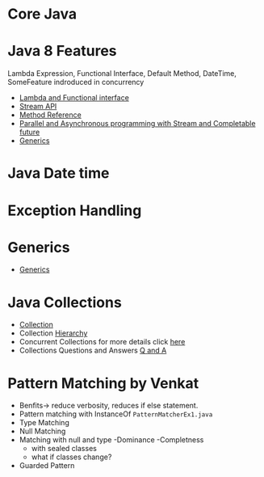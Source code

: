 
# Core Java
# Java 8 Features
<p> Lambda Expression, Functional Interface, Default Method, DateTime, SomeFeature indroduced in concurrency</p>

- [Lambda and Functional interface](/java-8proj/LambdaAndFunctionalInterface.md)
- [Stream API](/java-8proj/streams.md)
- [Method Reference](/java-8proj/method_reference.md)
- [Parallel and Asynchronous programming with Stream and Completable future](/java-8proj/parallel-programming.md)
- [Generics](/java-8proj/generics.md)
# Java Date time
# Exception Handling
# Generics
- [Generics](/java-8proj/generics.md)
# Java Collections
- [Collection](/java-8proj/collections.md)
- Collection [Hierarchy](/java-8proj/collections_hierarchy.jpg)
- Concurrent Collections for more details click [here](/java-8proj/concurrent_collections.md) 
- Collections Questions and Answers [Q and A](/java-8proj/collections_QA.md) 
# Pattern Matching by Venkat
- Benfits-> reduce verbosity, reduces if else statement.
- Pattern matching with InstanceOf ```PatternMatcherEx1.java```
- Type Matching
- Null Matching
- Matching with null and type
-Dominance
-Completness
  - with sealed classes
  - what if classes change?
- Guarded Pattern

